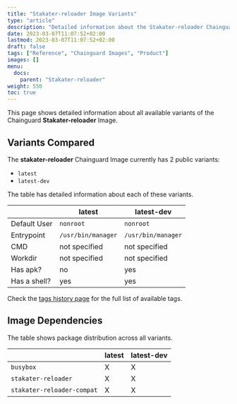 ```yaml
---
title: "Stakater-reloader Image Variants"
type: "article"
description: "Detailed information about the Stakater-reloader Chainguard Image variants"
date: 2023-03-07T11:07:52+02:00
lastmod: 2023-03-07T11:07:52+02:00
draft: false
tags: ["Reference", "Chainguard Images", "Product"]
images: []
menu:
  docs:
    parent: "Stakater-reloader"
weight: 550
toc: true
---
```


This page shows detailed information about all available variants of the Chainguard **Stakater-reloader** Image.

## Variants Compared
The **stakater-reloader** Chainguard Image currently has 2 public variants: 

- `latest`
- `latest-dev`

The table has detailed information about each of these variants.

|              | latest             | latest-dev         |
|--------------|--------------------|--------------------|
| Default User | `nonroot`          | `nonroot`          |
| Entrypoint   | `/usr/bin/manager` | `/usr/bin/manager` |
| CMD          | not specified      | not specified      |
| Workdir      | not specified      | not specified      |
| Has apk?     | no                 | yes                |
| Has a shell? | yes                | yes                |

Check the [tags history page](/chainguard/chainguard-images/reference/stakater-reloader/tags_history/) for the full list of available tags.
## Image Dependencies
The table shows package distribution across all variants.

|                            | latest | latest-dev |
|----------------------------|--------|------------|
| `busybox`                  | X      | X          |
| `stakater-reloader`        | X      | X          |
| `stakater-reloader-compat` | X      | X          |
